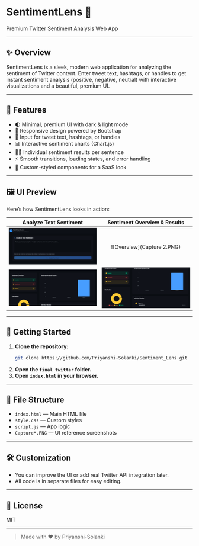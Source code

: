 # SentimentLens 🚀

Premium Twitter Sentiment Analysis Web App

---

## ✨ Overview
SentimentLens is a sleek, modern web application for analyzing the sentiment of Twitter content. Enter tweet text, hashtags, or handles to get instant sentiment analysis (positive, negative, neutral) with interactive visualizations and a beautiful, premium UI.

---

## 🌟 Features
- 🌓 Minimal, premium UI with dark & light mode
- 📱 Responsive design powered by Bootstrap
- 📝 Input for tweet text, hashtags, or handles
- 📊 Interactive sentiment charts (Chart.js)
- 🧑‍💻 Individual sentiment results per sentence
- ⚡ Smooth transitions, loading states, and error handling
- 🎨 Custom-styled components for a SaaS look

---

## 🖼️ UI Preview
Here’s how SentimentLens looks in action:

| Analyze Text Sentiment | Sentiment Overview & Results |
|:----------------------:|:---------------------------:|
| ![Analyze Text](Capture.PNG) | ![Overview](Capture 2.PNG) |
| ![Results](Capture3.PNG) | ![Distribution](Capture4.PNG) |

---

## 🚀 Getting Started
1. **Clone the repository:**
   ```bash
   git clone https://github.com/Priyanshi-Solanki/Sentiment_Lens.git
   ```
2. **Open the `final twitter` folder.**
3. **Open `index.html` in your browser.**

---

## 📂 File Structure
- `index.html` — Main HTML file
- `style.css` — Custom styles
- `script.js` — App logic
- `Capture*.PNG` — UI reference screenshots

---

## 🛠️ Customization
- You can improve the UI or add real Twitter API integration later.
- All code is in separate files for easy editing.

---

## 📄 License
MIT

---

> Made with ❤️ by Priyanshi-Solanki
